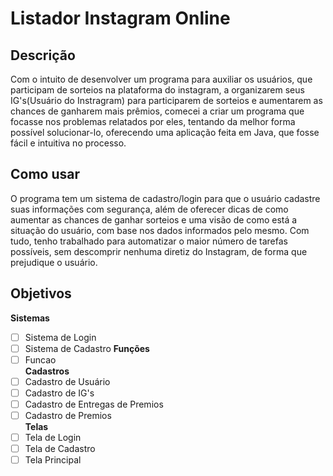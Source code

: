 # Listador Instagram Online

## Descrição

  Com o intuito de desenvolver um programa para auxiliar os usuários, que participam de sorteios na plataforma do instagram, a organizarem seus IG's(Usuário do Instragram) para participarem de sorteios e aumentarem as chances de ganharem mais prêmios, comecei a criar um programa que focasse nos problemas relatados por eles, tentando da melhor forma possível solucionar-lo, oferecendo uma aplicação feita em Java, que fosse fácil e intuitiva no processo.

## Como usar

  O programa tem um sistema de cadastro/login para que o usuário cadastre suas informações com segurança, além de oferecer dicas de como aumentar as chances de ganhar sorteios e uma visão de como está a situação do usuário, com base nos dados informados pelo mesmo. Com tudo, tenho trabalhado para automatizar o maior número de tarefas possíveis, sem descomprir nenhuma diretiz do Instagram, de forma que prejudique o usuário.

## Objetivos

**Sistemas**  
- [ ] Sistema de Login
- [ ] Sistema de Cadastro
**Funções**  
- [ ] Funcao  
**Cadastros**  
- [ ] Cadastro de Usuário
- [ ] Cadastro de IG's
- [ ] Cadastro de Entregas de Premios
- [ ] Cadastro de Premios  
**Telas**  
- [ ] Tela de Login
- [ ] Tela de Cadastro
- [ ] Tela Principal
